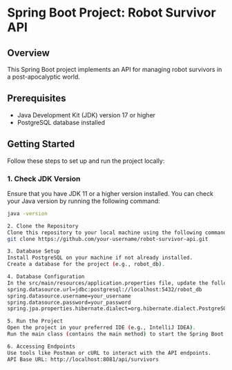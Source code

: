 # Spring Boot Project: Robot Survivor API

## Overview

This Spring Boot project implements an API for managing robot survivors in a post-apocalyptic world.

## Prerequisites

- Java Development Kit (JDK) version 17 or higher
- PostgreSQL database installed

## Getting Started

Follow these steps to set up and run the project locally:

### 1. Check JDK Version

Ensure that you have JDK 11 or a higher version installed. You can check your Java version by running the following command:

```bash
java -version

2. Clone the Repository
Clone this repository to your local machine using the following command:
git clone https://github.com/your-username/robot-survivor-api.git

3. Database Setup
Install PostgreSQL on your machine if not already installed.
Create a database for the project (e.g., robot_db).

4. Database Configuration
In the src/main/resources/application.properties file, update the following properties with your database connection details:
spring.datasource.url=jdbc:postgresql://localhost:5432/robot_db
spring.datasource.username=your_username
spring.datasource.password=your_password
spring.jpa.properties.hibernate.dialect=org.hibernate.dialect.PostgreSQLDialect

5. Run the Project
Open the project in your preferred IDE (e.g., IntelliJ IDEA).
Run the main class (contains the main method) to start the Spring Boot application

6. Accessing Endpoints
Use tools like Postman or cURL to interact with the API endpoints.
API Base URL: http://localhost:8081/api/survivors
